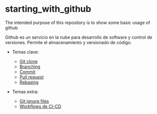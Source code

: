 # starting_with_github
The intended purpose of this repository is to show some basic usage of github

Github es un servicio en la nube para desarrollo de software y control de versiones.
Permite el almacenamiento y versionado de código.

* Temas clave:
  * [Git clone](https://github.com/rafaelortegar/starting_with_github/blob/main/topics/git_clone.md)
  * [Branching](https://github.com/rafaelortegar/starting_with_github/blob/main/topics/branching.md)
  * [Commit](https://github.com/rafaelortegar/starting_with_github/blob/main/topics/commiting.md)
  * [Pull request](https://github.com/rafaelortegar/starting_with_github/blob/main/topics/pull_requests.md)
  * [Rebasing](https://github.com/rafaelortegar/starting_with_github/blob/main/topics/rebasing.md)

* Temas extra:
  * [Git ignore files](https://github.com/rafaelortegar/starting_with_github/blob/main/topics/gitignore.md)
  * [Workflows de CI-CD](https://github.com/rafaelortegar/starting_with_github/blob/main/topics/git_workflows.md)
